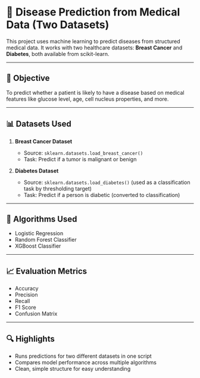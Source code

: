 # 🧠 Disease Prediction from Medical Data (Two Datasets)

This project uses machine learning to predict diseases from structured medical data. It works with two healthcare datasets: **Breast Cancer** and **Diabetes**, both available from scikit-learn.

---

## 📌 Objective

To predict whether a patient is likely to have a disease based on medical features like glucose level, age, cell nucleus properties, and more.

---

## 📊 Datasets Used

1. **Breast Cancer Dataset**
   - Source: `sklearn.datasets.load_breast_cancer()`
   - Task: Predict if a tumor is malignant or benign

2. **Diabetes Dataset**
   - Source: `sklearn.datasets.load_diabetes()` (used as a classification task by thresholding target)
   - Task: Predict if a person is diabetic (converted to classification)

---

## 🤖 Algorithms Used

- Logistic Regression
- Random Forest Classifier
- XGBoost Classifier

---

## 📈 Evaluation Metrics

- Accuracy  
- Precision  
- Recall  
- F1 Score  
- Confusion Matrix  

---

## 🔍 Highlights

- Runs predictions for two different datasets in one script  
- Compares model performance across multiple algorithms  
- Clean, simple structure for easy understanding  
